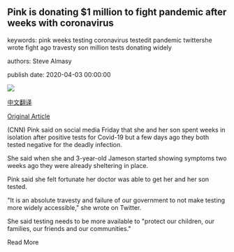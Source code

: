 ## Pink is donating $1 million to fight pandemic after weeks with coronavirus

keywords: pink weeks testing coronavirus testedit pandemic twittershe wrote fight ago travesty son million tests donating widely

authors: Steve Almasy

publish date: 2020-04-03 00:00:00

![](https://cdn.cnn.com/cnnnext/dam/assets/191114080124-02-pink-cmas-2019-super-tease.jpg)

[中文翻译](Pink%20is%20donating%20%241%20million%20to%20fight%20pandemic%20after%20weeks%20with%20coronavirus_zh.md)

[Original Article](https://edition.cnn.com/2020/04/03/celebrities/pink-coronavirus-donation/index.html)

(CNN) Pink said on social media Friday that she and her son spent weeks in isolation after positive tests for Covid-19 but a few days ago they both tested negative for the deadly infection.

She said when she and 3-year-old Jameson started showing symptoms two weeks ago they were already sheltering in place.

Pink said she felt fortunate her doctor was able to get her and her son tested.

"It is an absolute travesty and failure of our government to not make testing more widely accessible," she wrote on Twitter.

She said testing needs to be more available to "protect our children, our families, our friends and our communities."

Read More